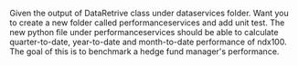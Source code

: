 Given the output of DataRetrive class under dataservices folder. Want you to create
a new folder called performanceservices and add unit test. The new python file under performanceservices should be able to calculate quarter-to-date, year-to-date and month-to-date performance of ndx100. The goal of this is to benchmark a hedge fund manager's performance.